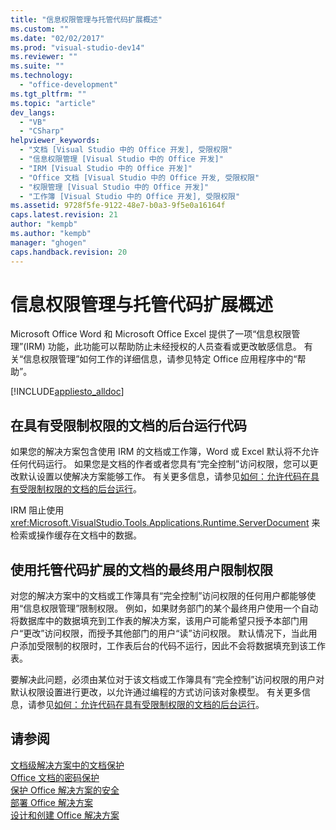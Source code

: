 ```yaml
---
title: "信息权限管理与托管代码扩展概述"
ms.custom: ""
ms.date: "02/02/2017"
ms.prod: "visual-studio-dev14"
ms.reviewer: ""
ms.suite: ""
ms.technology: 
  - "office-development"
ms.tgt_pltfrm: ""
ms.topic: "article"
dev_langs: 
  - "VB"
  - "CSharp"
helpviewer_keywords: 
  - "文档 [Visual Studio 中的 Office 开发], 受限权限"
  - "信息权限管理 [Visual Studio 中的 Office 开发]"
  - "IRM [Visual Studio 中的 Office 开发]"
  - "Office 文档 [Visual Studio 中的 Office 开发, 受限权限"
  - "权限管理 [Visual Studio 中的 Office 开发]"
  - "工作簿 [Visual Studio 中的 Office 开发], 受限权限"
ms.assetid: 9728f5fe-9122-48e7-b0a3-9f5e0a16164f
caps.latest.revision: 21
author: "kempb"
ms.author: "kempb"
manager: "ghogen"
caps.handback.revision: 20
---
```

# 信息权限管理与托管代码扩展概述
  Microsoft Office Word 和 Microsoft Office Excel 提供了一项“信息权限管理”\(IRM\) 功能，此功能可以帮助防止未经授权的人员查看或更改敏感信息。  有关“信息权限管理”如何工作的详细信息，请参见特定 Office 应用程序中的“帮助”。  
  
 [!INCLUDE[appliesto_alldoc](../vsto/includes/appliesto-alldoc-md.md)]  
  
## 在具有受限制权限的文档的后台运行代码  
 如果您的解决方案包含使用 IRM 的文档或工作簿，Word 或 Excel 默认将不允许任何代码运行。  如果您是文档的作者或者您具有“完全控制”访问权限，您可以更改默认设置以使解决方案能够工作。  有关更多信息，请参见[如何：允许代码在具有受限制权限的文档的后台运行](../vsto/how-to-permit-code-to-run-behind-documents-with-restricted-permissions.md)。  
  
 IRM 阻止使用 <xref:Microsoft.VisualStudio.Tools.Applications.Runtime.ServerDocument> 来检索或操作缓存在文档中的数据。  
  
## 使用托管代码扩展的文档的最终用户限制权限  
 对您的解决方案中的文档或工作簿具有“完全控制”访问权限的任何用户都能够使用“信息权限管理”限制权限。  例如，如果财务部门的某个最终用户使用一个自动将数据库中的数据填充到工作表的解决方案，该用户可能希望只授予本部门用户“更改”访问权限，而授予其他部门的用户“读”访问权限。  默认情况下，当此用户添加受限制的权限时，工作表后台的代码不运行，因此不会将数据填充到该工作表。  
  
 要解决此问题，必须由某位对于该文档或工作簿具有“完全控制”访问权限的用户对默认权限设置进行更改，以允许通过编程的方式访问该对象模型。  有关更多信息，请参见[如何：允许代码在具有受限制权限的文档的后台运行](../vsto/how-to-permit-code-to-run-behind-documents-with-restricted-permissions.md)。  
  
## 请参阅  
 [文档级解决方案中的文档保护](../vsto/document-protection-in-document-level-solutions.md)   
 [Office 文档的密码保护](../vsto/password-protection-on-office-documents.md)   
 [保护 Office 解决方案的安全](../vsto/securing-office-solutions.md)   
 [部署 Office 解决方案](../vsto/deploying-an-office-solution.md)   
 [设计和创建 Office 解决方案](../vsto/designing-and-creating-office-solutions.md)  
  
  
